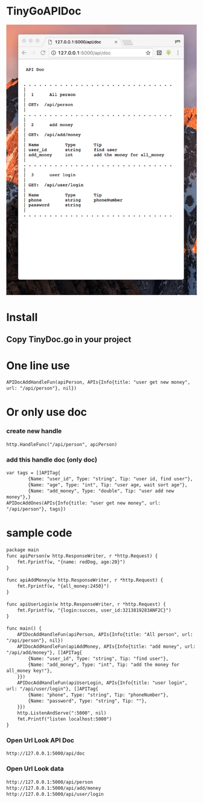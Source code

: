 # TinyGoAPIDoc
![](./golangDoc.png)

# Install
## Copy TinyDoc.go in your project

# One line use
```
APIDocAddHandleFun(apiPerson, APIs{Info{title: "user get new money", url: "/api/person"}, nil})
```

# Or only use doc

### create new handle
```
http.HandleFunc("/api/person", apiPerson)
```

### add this handle doc (only doc)
```
var tags = []APITag{
		{Name: "user_id", Type: "string", Tip: "user id, find user"},
		{Name: "age", Type: "int", Tip: "user age, wait sort age"},
		{Name: "add_money", Type: "double", Tip: "user add new money"},}
APIDocAddOnes(APIs{Info{title: "user get new money", url: "/api/person"}, tags})
```

# sample code 
```
package main
func apiPerson(w http.ResponseWriter, r *http.Request) {
	fmt.Fprintf(w, "{name: redDog, age:20}")
}

func apiAddMoney(w http.ResponseWriter, r *http.Request) {
	fmt.Fprintf(w, "{all_money:2450}")
}

func apiUserLogin(w http.ResponseWriter, r *http.Request) {
	fmt.Fprintf(w, "{login:succes, user_id:3213819283ANF2C}")
}

func main() {
	APIDocAddHandleFun(apiPerson, APIs{Info{title: "All person", url: "/api/person"}, nil})
	APIDocAddHandleFun(apiAddMoney, APIs{Info{title: "add money", url: "/api/add/money"}, []APITag{
		{Name: "user_id", Type: "string", Tip: "find user"},
		{Name: "add_money", Type: "int", Tip: "add the money for all_money key!"},
	}})
	APIDocAddHandleFun(apiUserLogin, APIs{Info{title: "user login", url: "/api/user/login"}, []APITag{
		{Name: "phone", Type: "string", Tip: "phoneNumber"},
		{Name: "password", Type: "string", Tip: ""},
	}})
	http.ListenAndServe(":5000", nil)
	fmt.Printf("listen localhost:5000")
}
```

### Open Url Look API Doc
```
http://127.0.0.1:5000/api/doc
```

### Open Url Look data
```
http://127.0.0.1:5000/api/person
http://127.0.0.1:5000/api/add/money
http://127.0.0.1:5000/api/user/login
```